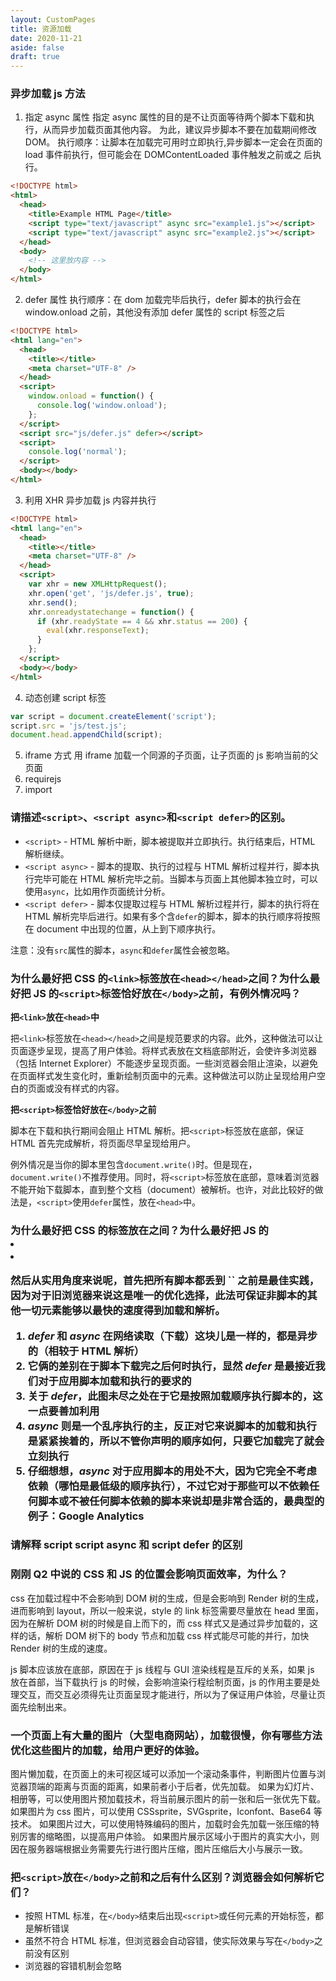 ```yaml
---
layout: CustomPages
title: 资源加载
date: 2020-11-21
aside: false
draft: true
---
```


### 异步加载 js 方法

1. 指定 async 属性
   指定 async 属性的目的是不让页面等待两个脚本下载和执行，从而异步加载页面其他内容。 为此，建议异步脚本不要在加载期间修改 DOM。
   执行顺序：让脚本在加载完可用时立即执行,异步脚本一定会在页面的 load 事件前执行，但可能会在 DOMContentLoaded 事件触发之前或之 后执行。

```html
<!DOCTYPE html>
<html>
  <head>
    <title>Example HTML Page</title>
    <script type="text/javascript" async src="example1.js"></script>
    <script type="text/javascript" async src="example2.js"></script>
  </head>
  <body>
    <!-- 这里放内容 -->
  </body>
</html>
```

2. defer 属性
   执行顺序：在 dom 加载完毕后执行，defer 脚本的执行会在 window.onload 之前，其他没有添加 defer 属性的 script 标签之后

```html
<!DOCTYPE html>
<html lang="en">
  <head>
    <title></title>
    <meta charset="UTF-8" />
  </head>
  <script>
    window.onload = function() {
      console.log('window.onload');
    };
  </script>
  <script src="js/defer.js" defer></script>
  <script>
    console.log('normal');
  </script>
  <body></body>
</html>
```

3. 利用 XHR 异步加载 js 内容并执行

```html
<!DOCTYPE html>
<html lang="en">
  <head>
    <title></title>
    <meta charset="UTF-8" />
  </head>
  <script>
    var xhr = new XMLHttpRequest();
    xhr.open('get', 'js/defer.js', true);
    xhr.send();
    xhr.onreadystatechange = function() {
      if (xhr.readyState == 4 && xhr.status == 200) {
        eval(xhr.responseText);
      }
    };
  </script>
  <body></body>
</html>
```

4. 动态创建 script 标签

```js
var script = document.createElement('script');
script.src = 'js/test.js';
document.head.appendChild(script);
```

5. iframe 方式
   用 iframe 加载一个同源的子页面，让子页面的 js 影响当前的父页面
6. requirejs
7. import

### 请描述`<script>`、`<script async>`和`<script defer>`的区别。

- `<script>` - HTML 解析中断，脚本被提取并立即执行。执行结束后，HTML 解析继续。
- `<script async>` - 脚本的提取、执行的过程与 HTML 解析过程并行，脚本执行完毕可能在 HTML 解析完毕之前。当脚本与页面上其他脚本独立时，可以使用`async`，比如用作页面统计分析。
- `<script defer>` - 脚本仅提取过程与 HTML 解析过程并行，脚本的执行将在 HTML 解析完毕后进行。如果有多个含`defer`的脚本，脚本的执行顺序将按照在 document 中出现的位置，从上到下顺序执行。

注意：没有`src`属性的脚本，`async`和`defer`属性会被忽略。

### 为什么最好把 CSS 的`<link>`标签放在`<head></head>`之间？为什么最好把 JS 的`<script>`标签恰好放在`</body>`之前，有例外情况吗？

**把`<link>`放在`<head>`中**

把`<link>`标签放在`<head></head>`之间是规范要求的内容。此外，这种做法可以让页面逐步呈现，提高了用户体验。将样式表放在文档底部附近，会使许多浏览器（包括 Internet Explorer）不能逐步呈现页面。一些浏览器会阻止渲染，以避免在页面样式发生变化时，重新绘制页面中的元素。这种做法可以防止呈现给用户空白的页面或没有样式的内容。

**把`<script>`标签恰好放在`</body>`之前**

脚本在下载和执行期间会阻止 HTML 解析。把`<script>`标签放在底部，保证 HTML 首先完成解析，将页面尽早呈现给用户。

例外情况是当你的脚本里包含`document.write()`时。但是现在，`document.write()`不推荐使用。同时，将`<script>`标签放在底部，意味着浏览器不能开始下载脚本，直到整个文档（document）被解析。也许，对此比较好的做法是，`<script>`使用`defer`属性，放在`<head>`中。

### 为什么最好把 CSS 的<link>标签放在<head></head>之间？为什么最好把 JS 的<script>标签恰好放在</body>之前，有例外情况吗？

把<link>放在<head>中

把<link>标签放在<head></head>之间是规范要求的内容。此外，这种做法可以让页面逐步呈现，提高了用户体验。将样式表放在文档底部附近，会使许多浏览器（包括 Internet Explorer）不能逐步呈现页面。一些浏览器会阻止渲染，以避免在页面样式发生变化时，重新绘制页面中的元素。这种做法可以防止呈现给用户空白的页面或没有样式的内容。

把<script>标签恰好放在</body>之前

脚本在下载和执行期间会阻止 HTML 解析。把<script>标签放在底部，保证 HTML 首先完成解析，将页面尽早呈现给用户。

例外情况是当你的脚本里包含 document.write()时。但是现在，document.write()不推荐使用。同时，将<script>标签放在底部，意味着浏览器不能开始下载脚本，直到整个文档（document）被解析。也许，对此比较好的做法是，<script>使用 defer 属性，放在<head>中。

### defer 和 async 的区别

先来试个一句话解释仨，当浏览器碰到 `script` 脚本的时候：

1. <script src="script.js"></script>
2. <script async src="script.js"></script>
3. <script defer src="myscript.js"></script>

然后从实用角度来说呢，首先把所有脚本都丢到 `` 之前是最佳实践，因为对于旧浏览器来说这是唯一的优化选择，此法可保证非脚本的其他一切元素能够以最快的速度得到加载和解析。

1. _defer_ 和 _async_ 在网络读取（下载）这块儿是一样的，都是异步的（相较于 HTML 解析）
2. 它俩的差别在于脚本下载完之后何时执行，显然 _defer_ 是最接近我们对于应用脚本加载和执行的要求的
3. 关于 _defer_，此图未尽之处在于它是按照加载顺序执行脚本的，这一点要善加利用
4. _async_ 则是一个乱序执行的主，反正对它来说脚本的加载和执行是紧紧挨着的，所以不管你声明的顺序如何，只要它加载完了就会立刻执行
5. 仔细想想，_async_ 对于应用脚本的用处不大，因为它完全不考虑依赖（哪怕是最低级的顺序执行），不过它对于那些可以不依赖任何脚本或不被任何脚本依赖的脚本来说却是非常合适的，最典型的例子：Google Analytics

### 请解释 script script async 和 script defer 的区别

### 刚刚 Q2 中说的 CSS 和 JS 的位置会影响页面效率，为什么？

css 在加载过程中不会影响到 DOM 树的生成，但是会影响到 Render 树的生成，进而影响到 layout，所以一般来说，style 的 link 标签需要尽量放在 head 里面，因为在解析 DOM 树的时候是自上而下的，而 css 样式又是通过异步加载的，这样的话，解析 DOM 树下的 body 节点和加载 css 样式能尽可能的并行，加快 Render 树的生成的速度。

js 脚本应该放在底部，原因在于 js 线程与 GUI 渲染线程是互斥的关系，如果 js 放在首部，当下载执行 js 的时候，会影响渲染行程绘制页面，js 的作用主要是处理交互，而交互必须得先让页面呈现才能进行，所以为了保证用户体验，尽量让页面先绘制出来。

### 一个页面上有大量的图片（大型电商网站），加载很慢，你有哪些方法优化这些图片的加载，给用户更好的体验。

图片懒加载，在页面上的未可视区域可以添加一个滚动条事件，判断图片位置与浏览器顶端的距离与页面的距离，如果前者小于后者，优先加载。
如果为幻灯片、相册等，可以使用图片预加载技术，将当前展示图片的前一张和后一张优先下载。
如果图片为 css 图片，可以使用 CSSsprite，SVGsprite，Iconfont、Base64 等技术。
如果图片过大，可以使用特殊编码的图片，加载时会先加载一张压缩的特别厉害的缩略图，以提高用户体验。
如果图片展示区域小于图片的真实大小，则因在服务器端根据业务需要先行进行图片压缩，图片压缩后大小与展示一致。

### 把`<script>`放在`</body>`之前和之后有什么区别？浏览器会如何解析它们？

- 按照 HTML 标准，在`</body>`结束后出现`<script>`或任何元素的开始标签，都是解析错误
- 虽然不符合 HTML 标准，但浏览器会自动容错，使实际效果与写在`</body>`之前没有区别
- 浏览器的容错机制会忽略<script>之前的`</body>`，视作`<script>`仍在 body 体内。省略`</body>`和`</html>`闭合标签符合 HTML 标准，服务器可以利用这一标准尽可能少输出内容
